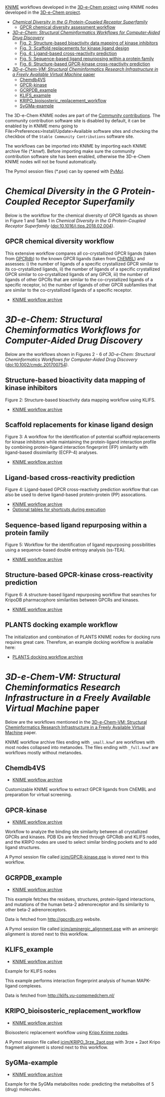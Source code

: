 [KNIME](http://www.knime.org) workflows developed in the
[3D-e-Chem project](https://3d-e-chem.github.io) using KNIME nodes developed in
the [3D-e-Chem project](https://3d-e-chem.github.io).

<!-- TOC -->
* [*Chemical Diversity in the G Protein-Coupled Receptor Superfamily*](#chemical-diversity-in-the-g-protein-coupled-receptor-superfamily)
	* [GPCR chemical diversity assessment workflow](#gpcr-chemical-diversity-workflow)
* [*3D-e-Chem: Structural Cheminformatics Workflows for Computer-Aided Drug Discovery*](#3d-e-chem-structural-cheminformatics-workflows-for-computer-aided-drug-discovery)
  * [Fig. 2: Structure-based bioactivity data mapping of kinase inhibitors](#structure-based-bioactivity-data-mapping-of-kinase-inhibitors)
  * [Fig. 3: Scaffold replacements for kinase ligand design](#scaffold-replacements-for-kinase-ligand-design)
  * [Fig. 4: Ligand-based cross-reactivity prediction](#ligand-based-cross-reactivity-prediction)
  * [Fig. 5: Sequence-based ligand repurposing within a protein family](#sequence-based-ligand-repurposing-within-a-protein-family)
  * [Fig. 6: Structure-based GPCR-kinase cross-reactivity prediction](#structure-based-gpcr-kinase-cross-reactivity-prediction)
* [*3D-e-Chem-VM: Structural Cheminformatics Research Infrastructure in a Freely Available Virtual Machine* paper](#3d-e-chem-vm-structural-cheminformatics-research-infrastructure-in-a-freely-available-virtual-machine-paper)
  * [Chemdb4VS](#chemdb4vs)
  * [GPCR-kinase](#gpcr-kinase)
  * [GCRPDB_example](#gcrpdb_example)
  * [KLIFS_example](#klifs_example)
  * [KRIPO_bioisosteric_replacement_workflow](#kripo_bioisosteric_replacement_workflow)
  * [SyGMa-example](#sygma-example)

<!-- /TOC -->

The 3D-e-Chem KNIME nodes are part of the
[Community contributions](https://www.knime.com/3d-e-chem-nodes-for-knime). The
community contribution software site is disabled by default, it can be enabled
by in KNIME menu going to File>Preferences>Install/Update>Available software
sites and checking the checkbox of the `Stable Community Contributions` software
site.

The workflows can be imported into KNIME by importing each KNIME archive file
(\*.knwf). Before importing make sure the community contribution software site
has been enabled, otherwise the 3D-e-Chem KNIME nodes will not be found automatically.

The Pymol session files (\*.pse) can by opened with
[PyMol](https://github.com/NLeSC/Chemical-Analytics-Platform/wiki/Cheatsheet#applications).

# *Chemical Diversity in the G Protein-Coupled Receptor Superfamily*

Below is the workflow for the chemical diversity of GPCR ligands as shown in Figure 1 and Table 1 in
*Chemical Diversity in the G Protein-Coupled Receptor Superfamily* ([doi:10.1016/j.tips.2018.02.004](http://dx.doi.org/10.1016/j.tips.2018.02.004)).

## GPCR chemical diversity workflow

This extensive workflow compares all co-crystallized GPCR ligands (taken from [GPCRdb](http://www.gpcrdb.org)) to the known GPCR ligands (taken from [ChEMBL](https://www.ebi.ac.uk/chembl/)) and assesses: i) the number of ligands of a specific crystallized GPCR similar to its co-crystallized ligands, ii) the number of ligands of a specific crystallized GPCR similar to co-crystallized ligands of any GPCR, iii) the number of ligands of other GPCRs that are similar to the co-crystallized ligands of a specific receptor, iv) the number of ligands of other GPCR subfamilies that are similar to the co-crystallized ligands of a specific receptor.

* [KNIME workflow archive](GPCR_chemical_diversity/GPCR_chemical_diversity.knwf)

# *3D-e-Chem: Structural Cheminformatics Workflows for Computer-Aided Drug Discovery*

Below are the workflows shown in Figures 2 - 6 of
*3D-e-Chem: Structural Cheminformatics Workflows for Computer-Aided Drug Discovery* ([doi:10.1002/cmdc.201700754](http://onlinelibrary.wiley.com/doi/10.1002/cmdc.201700754/abstract)).

## Structure-based bioactivity data mapping of kinase inhibitors

Figure 2: Structure-based bioactivity data mapping workflow using KLIFS.

* [KNIME workflow archive](chemmedchem/Fig_2_Structural_bioactivity_mapping.knwf)

## Scaffold replacements for kinase ligand design

Figure 3: A workflow for the identification of potential scaffold replacements for kinase inhibitors while maintaining the protein-ligand interaction profile by combining protein-ligand interaction fingerprint (IFP) similarity with ligand-based dissimilarity (ECFP-4) analyses.

* [KNIME workflow archive](chemmedchem/Fig_3_Kinase_scaffold_hopping.knwf)

## Ligand-based cross-reactivity prediction

Figure 4: Ligand-based GPCR cross-reactivity prediction workflow that can also be used to derive ligand-based protein-protein (PP) assocations.

* [KNIME workflow archive](chemmedchem/Fig_4_PP_GPCR_cross-reactivity.knwf)
* [Optional tables for shortcuts during execution](chemmedchem/Fig_4_PP_GPCR_tables/)

## Sequence-based ligand repurposing within a protein family

Figure 5: Workflow for the identification of ligand repurposing possibilities using a sequence-based double entropy analysis (ss-TEA).

* [KNIME workflow archive](chemmedchem/Fig_5_ss-TEA_classA_GPCRs.knwf)

## Structure-based GPCR-kinase cross-reactivity prediction

Figure 6: A structure-based ligand repurposing workflow that searches for KripoDB pharmacophore similarities between GPCRs and kinases. 

* [KNIME workflow archive](chemmedchem/Fig_6_GPCR-kinase_cross-reactivity.knwf)

## PLANTS docking example workflow

The initialization and combination of PLANTS KNIME nodes for docking runs requires great care. Therefore, an example docking workflow is available here:

* [PLANTS docking workflow archive](https://github.com/3D-e-Chem/knime-plants/blob/master/examples/plants-virtual-screening-example.knwf)

# *3D-e-Chem-VM: Structural Cheminformatics Research Infrastructure in a Freely Available Virtual Machine* paper

Below are the workflows mentioned in the
[3D-e-Chem-VM: Structural Cheminformatics Research Infrastructure in a Freely Available Virtual Machine](https://doi.org/10.1021/acs.jcim.6b00686)
paper.

KNIME workflow archive files ending with `_small.knwf` are workflows with most nodes
collapsed into metanodes. The files ending with `_full.knwf` are workflows
mostly without metanodes.

## Chemdb4VS

* [KNIME workflow archive](jcim/Chemdb4VS_full.knwf)

Customizable KNIME workflow to extract GPCR ligands from ChEMBL and preparation
for virtual screening.

## GPCR-kinase

* [KNIME workflow archive](jcim/GPCR_kinase.knwf)

Workflow to analyze the binding site similarity between all crystallized GPCRs
and kinases. PDB IDs are fetched through GPCRdb and KLIFS nodes, and the KRIPO
nodes are used to select similar binding pockets and to add ligand structures.

A Pymol session file called [jcim/GPCR-kinase.pse](jcim/GPCR-kinase.pse) is
stored next to this workflow.

## GCRPDB_example

* [KNIME workflow archive](jcim/GPCRDB_example_full.knwf)

This example fetches the residues, structures, protein-ligand interactions, and
mutations of the human beta-2 adrenoreceptor and its similarity to other beta-2
adrenoreceptors.

Data is fetched from http://gpcrdb.org website.

A Pymol session file called
[jcim/aminergic_alignment.pse](jcim/aminergic_alignment.pse) with an aminergic
alignment is stored next to this workflow.

## KLIFS_example

* [KNIME workflow archive](jcim/KLIFS_example_workflow_full.knwf)

Example for KLIFS nodes

This example performs interaction fingerprint analysis of human MAPK-ligand
complexes.

Data is fetched from http://klifs.vu-compmedchem.nl/

## KRIPO_bioisosteric_replacement_workflow

* [KNIME workflow archive](jcim/KRIPO_bioisosteric_replacement_full.knwf)

Bioisosteric replacement workflow using
[Kripo Knime nodes](https://github.com/3D-e-Chem/3D-e-Chem-VM/wiki/Software#kripodb).

A Pymol session file called [jcim/KRIPO_3rze_2aot.pse](jcim/KRIPO_3rze_2aot.pse)
with 3rze + 2aot Kripo fragment alignment is stored next to this workflow.

## SyGMa-example

* [KNIME workflow archive](jcim/SyGMa-example.knwf)

Example for the SyGMa metabolites node: predicting the metabolites of 5 (drug)
molecules.

